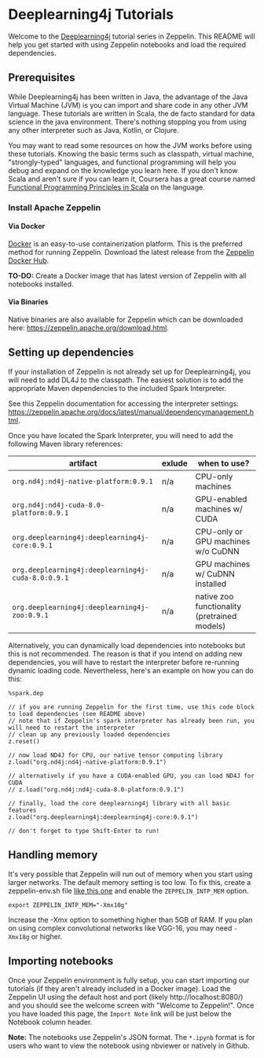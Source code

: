 Deeplearning4j Tutorials
========================

Welcome to the [Deeplearning4j](https://deeplearning4j.org/) tutorial series in Zeppelin. This README will help you get started with using Zeppelin notebooks and load the required dependencies.

## Prerequisites

While Deeplearning4j has been written in Java, the advantage of the Java Virtual Machine (JVM) is you can import and share code in any other JVM language. These tutorials are written in Scala, the de facto standard for data science in the java environment. There's nothing stopping you from using any other interpreter such as Java, Kotlin, or Clojure.

You may want to read some resources on how the JVM works before using these tutorials. Knowing the basic terms such as classpath, virtual machine, "strongly-typed" languages, and functional programming will help you debug and expand on the knowledge you learn here. If you don't know Scala and aren't sure if you can learn it, Coursera has a great course named [Functional Programming Principles in Scala](https://www.coursera.org/learn/progfun1) on the language.

### Install Apache Zeppelin

#### Via Docker

[Docker](https://www.docker.com/) is an easy-to-use containerization platform. This is the preferred method for running Zeppelin. Download the latest release from the [Zeppelin Docker Hub](https://hub.docker.com/r/apache/zeppelin/).

**TO-DO:** Create a Docker image that has latest version of Zeppelin with all notebooks installed.

#### Via Binaries

Native binaries are also available for Zeppelin which can be downloaded here: https://zeppelin.apache.org/download.html.

## Setting up dependencies

If your installation of Zeppelin is not already set up for Deeplearning4j, you will need to add DL4J to the classpath. The easiest solution is to add the appropriate Maven dependencies to the included Spark Interpreter.

See this Zeppelin documentation for accessing the interpreter settings: https://zeppelin.apache.org/docs/latest/manual/dependencymanagement.html.

Once you have located the Spark Interpreter, you will need to add the following Maven library references:

| artifact | exlude | when to use? |
|---|---|---|
| `org.nd4j:nd4j-native-platform:0.9.1` | n/a | CPU-only machines |
| `org.nd4j:nd4j-cuda-8.0-platform:0.9.1` | n/a | GPU-enabled machines w/ CUDA |
| `org.deeplearning4j:deeplearning4j-core:0.9.1` | n/a | CPU-only or GPU machines w/o CuDNN |
| `org.deeplearning4j:deeplearning4j-cuda-8.0:0.9.1` | n/a | GPU machines w/ CuDNN installed |
| `org.deeplearning4j:deeplearning4j-zoo:0.9.1` | n/a | native zoo functionality (pretrained models) |


Alternatively, you can dynamically load dependencies into notebooks but this is not recommended. The reason is that if you intend on adding new dependencies, you will have to restart the interpreter before re-running dynamic loading code. Nevertheless, here's an example on how you can do this:


```
%spark.dep

// if you are running Zeppelin for the first time, use this code block to load dependencies (see README above)
// note that if Zeppelin's spark interpreter has already been run, you will need to restart the interpreter
// clean up any previously loaded dependencies
z.reset()

// now load ND4J for CPU, our native tensor computing library
z.load("org.nd4j:nd4j-native-platform:0.9.1")

// alternatively if you have a CUDA-enabled GPU, you can load ND4J for CUDA
// z.load("org.nd4j:nd4j-cuda-8.0-platform:0.9.1")

// finally, load the core deeplearning4j library with all basic features
z.load("org.deeplearning4j:deeplearning4j-core:0.9.1")

// don't forget to type Shift-Enter to run!
```

## Handling memory

It's very possible that Zeppelin will run out of memory when you start using larger networks. The default memory setting is too low. To fix this, create a zeppelin-env.sh file [like this one](https://github.com/apache/zeppelin/blob/master/conf/zeppelin-env.sh.template#L23) and enable the `ZEPPELIN_INTP_MEM` option.

```
export ZEPPELIN_INTP_MEM="-Xmx10g"
```

Increase the -Xmx option to something higher than 5GB of RAM. If you plan on using complex convolutional networks like VGG-16, you may need `-Xmx18g` or higher.

## Importing notebooks

Once your Zeppelin environment is fully setup, you can start importing our tutorials (if they aren't already included in a Docker image). Load the Zeppelin UI using the default host and port (likely http://localhost:8080/) and you should see the welcome screen with "Welcome to Zeppelin!". Once you have loaded this page, the `Import Note` link will be just below the Notebook column header.

**Note:** The notebooks use Zeppelin's JSON format. The `*.ipynb` format is for users who want to view the notebook using nbviewer or natively in Github.
